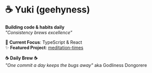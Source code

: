 # ☕ Yuki (geehyness)

**Building code & habits daily**  
*"Consistency brews excellence"*

🌱 **Current Focus**: TypeScript & React  
✨ **Featured Project**: [meditation-times](https://github.com/geehyness/meditation-times)  

**☕ Daily Brew ☕**  
*"One commit a day keeps the bugs away"*
aka Godliness Dongorere
